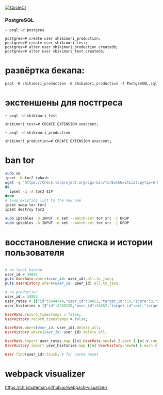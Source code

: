 [![CircleCI](https://circleci.com/gh/morr/shikimori.svg?style=svg)](https://circleci.com/gh/morr/shikimori)

### PostgreSQL
```
~ psql -d postgres
```
```
postgres=# create user shikimori_production;
postgres=# create user shikimori_test;
postgres=# alter user shikimori_production createdb;
postgres=# alter user shikimori_test createdb;
```

# развёртка бекапа:
```
psql -U shikimori_production -d shikimori_production -f PostgreSQL.sql
```

# экстеншены для постгреса
```
~ psql -d shikimori_test
```
```
shikimori_test=# CREATE EXTENSION unaccent;
```
```
~ psql -d shikimori_production
```
```
shikimori_production=# CREATE EXTENSION unaccent;
```

# ban tor
```bash
sudo su
ipset -N tor2 iphash
wget -q "https://check.torproject.org/cgi-bin/TorBulkExitList.py?ip=8.8.8.8" -O -|sed '/^#/d' |while read IP
do
  ipset -q -A tor2 $IP
done
# swap existing list to the new one
ipset swap tor tor2
ipset destroy tor2

sudo iptables -D INPUT -m set --match-set tor src -j DROP
sudo iptables -A INPUT -m set --match-set tor src -j DROP
```


# восстановление списка и истории пользователя
```ruby

# on local backup
user_id = 34852
puts UserRate.where(user_id: user_id).all.to_json;
puts UserHistory.where(user_id: user_id).all.to_json;

# on production
user_id = 34852
user_rates = [{"id":9844744,"user_id":34852,"target_id":16,"score":0,"status":"planned","episodes":0,"created_at":"2016-02-27T20:59:56.718+03:00","updated_at":"2016-02-27T20:59:56.718+03:00","target_type":"Anime","volumes":0,"chapters":0,"text":nil,"rewatches":0}]
user_histories = [{"id":8285220,"user_id":34852,"target_id":nil,"target_type":nil,"action":"registration","value":nil,"created_at":"2015-03-11T17:13:31.018+03:00","updated_at":"2015-03-11T17:13:31.018+03:00","prior_value":nil}]

UserRate.record_timestamps = false;
UserHistory.record_timestamps = false;

UserRate.where(user_id: user_id).delete_all;
UserHistory.where(user_id: user_id).delete_all;

UserRate.import user_rates.map {|v| UserRate.new(v) }.each { |v| v.run_callbacks(:save) { false }; v.run_callbacks(:create) { false }; };
UserHistory.import user_histories.map {|v| UserHistory.new(v) }.each { |v| v.run_callbacks(:save) { false }; v.run_callbacks(:create) { false }; };

User.find(user_id).touch; # for cache reset
```


# webpack visualizer
https://chrisbateman.github.io/webpack-visualizer/
